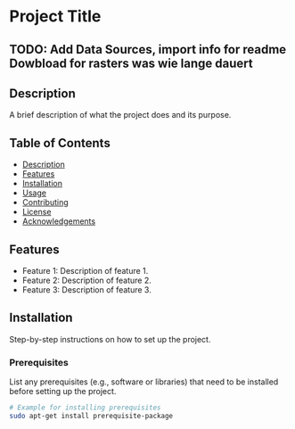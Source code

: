 # Project Title

## TODO: Add Data Sources, import info for readme Dowbload for rasters was wie lange dauert

## Description
A brief description of what the project does and its purpose.

## Table of Contents
- [Description](#description)
- [Features](#features)
- [Installation](#installation)
- [Usage](#usage)
- [Contributing](#contributing)
- [License](#license)
- [Acknowledgements](#acknowledgements)

## Features
- Feature 1: Description of feature 1.
- Feature 2: Description of feature 2.
- Feature 3: Description of feature 3.

## Installation
Step-by-step instructions on how to set up the project.

### Prerequisites
List any prerequisites (e.g., software or libraries) that need to be installed before setting up the project.
```bash
# Example for installing prerequisites
sudo apt-get install prerequisite-package
